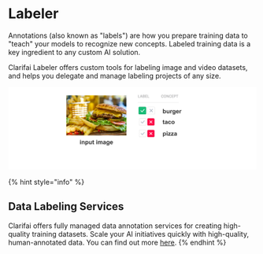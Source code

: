 # Labeler

Annotations \(also known as "labels"\) are how you prepare training data to "teach" your models to recognize new concepts. Labeled training data is a key ingredient to any custom AI solution.

Clarifai Labeler offers custom tools for labeling image and video datasets, and helps you delegate and manage labeling projects of any size.

![](../../.gitbook/assets/annotate%20%281%29.jpg)

{% hint style="info" %}
## Data Labeling Services

Clarifai offers fully managed data annotation services for creating high-quality training datasets. Scale your AI initiatives quickly with high-quality, human-annotated data. You can find out more [here](https://www.clarifai.com/data-annotation-services).
{% endhint %}

